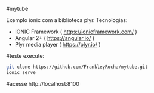 #mytube

Exemplo ionic com a biblioteca plyr.
Tecnologias:
- IONIC Framework ( https://ionicframework.com/ )
- Angular 2+ ( https://angular.io/ )
- Plyr media player ( https://plyr.io/ )

#teste
execute:
```sh
git clone https://github.com/FrankleyRocha/mytube.git
ionic serve
```

#acesse
http://localhost:8100
